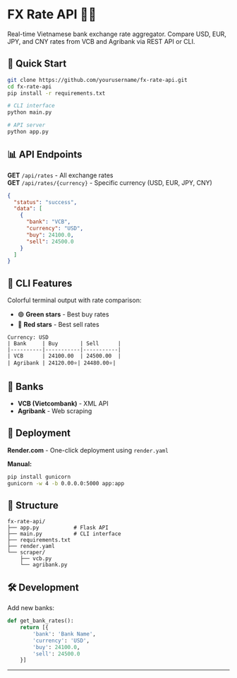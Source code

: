 # FX Rate API 🏦💱

Real-time Vietnamese bank exchange rate aggregator. Compare USD, EUR, JPY, and CNY rates from VCB and Agribank via REST API or CLI.

## 🚀 Quick Start

```bash
git clone https://github.com/yourusername/fx-rate-api.git
cd fx-rate-api
pip install -r requirements.txt

# CLI interface
python main.py

# API server
python app.py
```

## 📊 API Endpoints

**GET** `/api/rates` - All exchange rates  
**GET** `/api/rates/{currency}` - Specific currency (USD, EUR, JPY, CNY)

```json
{
  "status": "success",
  "data": [
    {
      "bank": "VCB",
      "currency": "USD",
      "buy": 24100.0,
      "sell": 24500.0
    }
  ]
}
```

## 🎨 CLI Features

Colorful terminal output with rate comparison:
- 🟢 **Green stars** - Best buy rates
- 🔴 **Red stars** - Best sell rates

```
Currency: USD
| Bank     | Buy       | Sell      |
|----------|-----------|-----------|
| VCB      | 24100.00  | 24500.00  |
| Agribank | 24120.00⭐| 24480.00⭐|
```

## 🏦 Banks

- **VCB (Vietcombank)** - XML API
- **Agribank** - Web scraping

## 🚀 Deployment

**Render.com** - One-click deployment using `render.yaml`

**Manual:**
```bash
pip install gunicorn
gunicorn -w 4 -b 0.0.0.0:5000 app:app
```

## 📁 Structure

```
fx-rate-api/
├── app.py           # Flask API
├── main.py          # CLI interface
├── requirements.txt
├── render.yaml
└── scraper/
    ├── vcb.py
    └── agribank.py
```

## 🛠️ Development

Add new banks:
```python
def get_bank_rates():
    return [{
        'bank': 'Bank Name',
        'currency': 'USD',
        'buy': 24100.0,
        'sell': 24500.0
    }]
```

---

